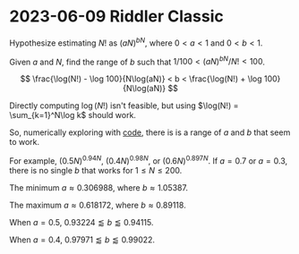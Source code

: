 2023-06-09 Riddler Classic
==========================
Hypothesize estimating $N!$ as $(aN)^{bN}$, where $0 < a < 1$ and $0 < b < 1$.

Given $a$ and $N$, find the range of $b$ such that
$1/100 < (aN)^{bN}/N! < 100$.

$$ \frac{\log(N!) - \log 100}{N\log(aN)} < b < \frac{\log(N!) + \log 100}{N\log(aN)} $$

Directly computing $\log(N!)$ isn't feasible, but using
$\log(N!) = \sum_{k=1}^N\log k$ should work.

So, numerically exploring with [code](20230609c.hs), there is is a range of
$a$ and $b$ that seem to work.

For example, $(0.5N)^{0.94N}$, $(0.4N)^{0.98N}$, or $(0.6N)^{0.897N}$.  If
$a = 0.7$ or $a = 0.3$, there is no single $b$ that works for
$1 \le N \le 200$.

The minimum $a \approx 0.306988$, where $b \approx 1.05387$.

The maximum $a \approx 0.618172$, where $b \approx 0.89118$.

When $a = 0.5$, $0.93224 \lessapprox b \lessapprox 0.94115$.

When $a = 0.4$, $0.97971 \lessapprox b \lessapprox 0.99022$.
